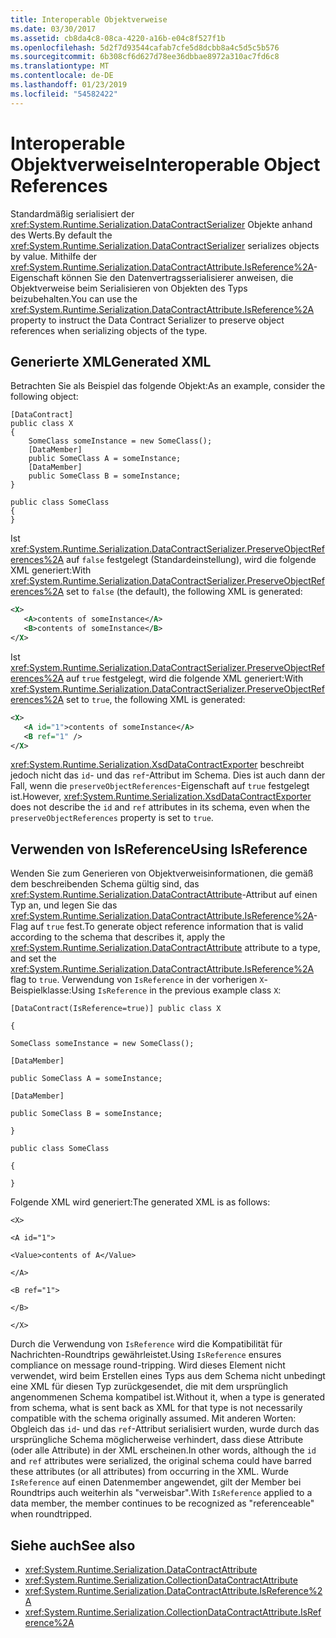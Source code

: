 ```yaml
---
title: Interoperable Objektverweise
ms.date: 03/30/2017
ms.assetid: cb8da4c8-08ca-4220-a16b-e04c8f527f1b
ms.openlocfilehash: 5d2f7d93544cafab7cfe5d8dcbb8a4c5d5c5b576
ms.sourcegitcommit: 6b308cf6d627d78ee36dbbae8972a310ac7fd6c8
ms.translationtype: MT
ms.contentlocale: de-DE
ms.lasthandoff: 01/23/2019
ms.locfileid: "54582422"
---
```

# <a name="interoperable-object-references"></a><span data-ttu-id="8e431-102">Interoperable Objektverweise</span><span class="sxs-lookup"><span data-stu-id="8e431-102">Interoperable Object References</span></span>
<span data-ttu-id="8e431-103">Standardmäßig serialisiert der <xref:System.Runtime.Serialization.DataContractSerializer> Objekte anhand des Werts.</span><span class="sxs-lookup"><span data-stu-id="8e431-103">By default the <xref:System.Runtime.Serialization.DataContractSerializer> serializes objects by value.</span></span> <span data-ttu-id="8e431-104">Mithilfe der <xref:System.Runtime.Serialization.DataContractAttribute.IsReference%2A>-Eigenschaft können Sie den Datenvertragsserialisierer anweisen, die Objektverweise beim Serialisieren von Objekten des Typs beizubehalten.</span><span class="sxs-lookup"><span data-stu-id="8e431-104">You can use the <xref:System.Runtime.Serialization.DataContractAttribute.IsReference%2A> property to instruct the Data Contract Serializer to preserve object references when serializing objects of the type.</span></span>  
  
## <a name="generated-xml"></a><span data-ttu-id="8e431-105">Generierte XML</span><span class="sxs-lookup"><span data-stu-id="8e431-105">Generated XML</span></span>  
 <span data-ttu-id="8e431-106">Betrachten Sie als Beispiel das folgende Objekt:</span><span class="sxs-lookup"><span data-stu-id="8e431-106">As an example, consider the following object:</span></span>  
  
```  
[DataContract]  
public class X  
{  
    SomeClass someInstance = new SomeClass();  
    [DataMember]  
    public SomeClass A = someInstance;  
    [DataMember]  
    public SomeClass B = someInstance;  
}  
  
public class SomeClass   
{  
}  
```  
  
 <span data-ttu-id="8e431-107">Ist <xref:System.Runtime.Serialization.DataContractSerializer.PreserveObjectReferences%2A> auf `false` festgelegt (Standardeinstellung), wird die folgende XML generiert:</span><span class="sxs-lookup"><span data-stu-id="8e431-107">With <xref:System.Runtime.Serialization.DataContractSerializer.PreserveObjectReferences%2A> set to `false` (the default), the following XML is generated:</span></span>  
  
```xml  
<X>  
   <A>contents of someInstance</A>  
   <B>contents of someInstance</B>  
</X>  
```  
  
 <span data-ttu-id="8e431-108">Ist <xref:System.Runtime.Serialization.DataContractSerializer.PreserveObjectReferences%2A> auf `true` festgelegt, wird die folgende XML generiert:</span><span class="sxs-lookup"><span data-stu-id="8e431-108">With <xref:System.Runtime.Serialization.DataContractSerializer.PreserveObjectReferences%2A> set to `true`, the following XML is generated:</span></span>  
  
```xml  
<X>  
   <A id="1">contents of someInstance</A>  
   <B ref="1" />  
</X>  
```  
  
 <span data-ttu-id="8e431-109"><xref:System.Runtime.Serialization.XsdDataContractExporter> beschreibt jedoch nicht das `id`- und das `ref`-Attribut im Schema. Dies ist auch dann der Fall, wenn die `preserveObjectReferences`-Eigenschaft auf `true` festgelegt ist.</span><span class="sxs-lookup"><span data-stu-id="8e431-109">However, <xref:System.Runtime.Serialization.XsdDataContractExporter> does not describe the `id` and `ref` attributes in its schema, even when the `preserveObjectReferences` property is set to `true`.</span></span>  
  
## <a name="using-isreference"></a><span data-ttu-id="8e431-110">Verwenden von IsReference</span><span class="sxs-lookup"><span data-stu-id="8e431-110">Using IsReference</span></span>  
 <span data-ttu-id="8e431-111">Wenden Sie zum Generieren von Objektverweisinformationen, die gemäß dem beschreibenden Schema gültig sind, das <xref:System.Runtime.Serialization.DataContractAttribute>-Attribut auf einen Typ an, und legen Sie das <xref:System.Runtime.Serialization.DataContractAttribute.IsReference%2A>-Flag auf `true` fest.</span><span class="sxs-lookup"><span data-stu-id="8e431-111">To generate object reference information that is valid according to the schema that describes it, apply the <xref:System.Runtime.Serialization.DataContractAttribute> attribute to a type, and set the <xref:System.Runtime.Serialization.DataContractAttribute.IsReference%2A> flag to `true`.</span></span> <span data-ttu-id="8e431-112">Verwendung von `IsReference` in der vorherigen `X`-Beispielklasse:</span><span class="sxs-lookup"><span data-stu-id="8e431-112">Using `IsReference` in the previous example class `X`:</span></span>  
  
 `[DataContract(IsReference=true)] public class X`  
  
 `{`  
  
 `SomeClass someInstance = new SomeClass();`  
  
 `[DataMember]`  
  
 `public SomeClass A = someInstance;`  
  
 `[DataMember]`  
  
 `public SomeClass B = someInstance;`  
  
 `}`  
  
 `public class SomeClass`  
  
 `{`  
  
 `}`  
  
 <span data-ttu-id="8e431-113">Folgende XML wird generiert:</span><span class="sxs-lookup"><span data-stu-id="8e431-113">The generated XML is as follows:</span></span>  
  
 `<X>`  
  
 `<A id="1">`  
  
 `<Value>contents of A</Value>`  
  
 `</A>`  
  
 `<B ref="1">`  
  
 `</B>`  
  
 `</X>`  
  
 <span data-ttu-id="8e431-114">Durch die Verwendung von `IsReference` wird die Kompatibilität für Nachrichten-Roundtrips gewährleistet.</span><span class="sxs-lookup"><span data-stu-id="8e431-114">Using `IsReference` ensures compliance on message round-tripping.</span></span> <span data-ttu-id="8e431-115">Wird dieses Element nicht verwendet, wird beim Erstellen eines Typs aus dem Schema nicht unbedingt eine XML für diesen Typ zurückgesendet, die mit dem ursprünglich angenommenen Schema kompatibel ist.</span><span class="sxs-lookup"><span data-stu-id="8e431-115">Without it, when a type is generated from schema, what is sent back as XML for that type is not necessarily compatible with the schema originally assumed.</span></span> <span data-ttu-id="8e431-116">Mit anderen Worten: Obgleich das `id`- und das `ref`-Attribut serialisiert wurden, wurde durch das ursprüngliche Schema möglicherweise verhindert, dass diese Attribute (oder alle Attribute) in der XML erscheinen.</span><span class="sxs-lookup"><span data-stu-id="8e431-116">In other words, although the `id` and `ref` attributes were serialized, the original schema could have barred these attributes (or all attributes) from occurring in the XML.</span></span> <span data-ttu-id="8e431-117">Wurde `IsReference` auf einen Datenmember angewendet, gilt der Member bei Roundtrips auch weiterhin als "verweisbar".</span><span class="sxs-lookup"><span data-stu-id="8e431-117">With `IsReference` applied to a data member, the member continues to be recognized as "referenceable" when roundtripped.</span></span>  
  
## <a name="see-also"></a><span data-ttu-id="8e431-118">Siehe auch</span><span class="sxs-lookup"><span data-stu-id="8e431-118">See also</span></span>
- <xref:System.Runtime.Serialization.DataContractAttribute>
- <xref:System.Runtime.Serialization.CollectionDataContractAttribute>
- <xref:System.Runtime.Serialization.DataContractAttribute.IsReference%2A>
- <xref:System.Runtime.Serialization.CollectionDataContractAttribute.IsReference%2A>
